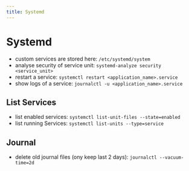 ```yaml
---
title: Systemd
---
```


# Systemd
- custom services are stored here: `/etc/systemd/system`
- analyse security of service unit: `systemd-analyze security <service_unit>`
- restart a service: `systemctl restart <application_name>.service`
- show logs of a service: `journalctl -u <application_name>.service`

## List Services
- list enabled services: `systemctl list-unit-files --state=enabled`
- list running Services: `systemctl list-units --type=service`

## Journal
- delete old journal files (ony keep last 2 days): `journalctl --vacuum-time=2d`
